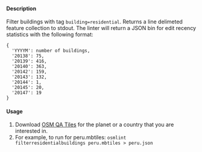 #### Description

Filter buildings with tag `building=residential`. Returns a line delimeted feature collection to stdout. The linter will return a JSON bin for edit recency statistics with the following format:

```
{
  'YYYYM': number of buildings,
  '20138': 75,
  '20139': 416,
  '20140': 363,
  '20142': 159,
  '20143': 132,
  '20144': 1,
  '20145': 20,
  '20147': 19
}
```

#### Usage

1. Download [OSM QA Tiles](https://osmlab.github.io/osm-qa-tiles/) for the planet or a country that you are interested in. 
2. For example, to run for peru.mbtiles: `osmlint filterresidentialbuildings peru.mbtiles > peru.json`
